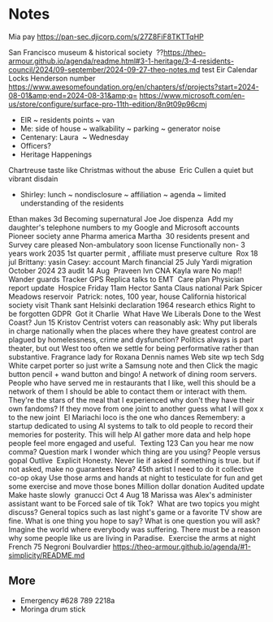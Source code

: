 # Notes

Mia pay
https://pan-sec.djicorp.com/s/27Z8FiF8TKTTqHP

San Francisco museum &amp; historical society&nbsp;
??<a href="https://theo-armour.github.io/agenda/readme.html#3-1-heritage/3-4-residents-council/2024/09-september/2024-09-27-theo-notes.md">https://theo-armour.github.io/agenda/readme.html#3-1-heritage/3-4-residents-council/2024/09-september/2024-09-27-theo-notes.md</a>
test Eir Calendar Locks
Henderson number&nbsp;
<a href="https://www.awesomefoundation.org/en/chapters/sf/projects?start=2024-08-01&amp;end=2024-08-31&amp;q=">https://www.awesomefoundation.org/en/chapters/sf/projects?start=2024-08-01&amp;end=2024-08-31&amp;q=</a> <a href="https://www.microsoft.com/en-us/store/configure/surface-pro-11th-edition/8n9t09p96cmj">https:/</a><a href="https://www.microsoft.com/en-us/store/configure/surface-pro-11th-edition/8n9t09p96cmj">/www.microsoft.com/en-us/store/configure/surface-pro-11th-edition/8n9t09p96cmj</a>

* EIR ~ residents points ~ van
* Me: side of house ~ walkability ~ parking ~ generator noise
* Centenary: Laura&nbsp; ~ Wednesday
* Officers?
* Heritage Happenings

Chartreuse taste like Christmas without the abuse&nbsp; Eric Cullen a quiet but vibrant disdain&nbsp;

* Shirley: lunch ~ nondisclosure ~ affiliation ~ agenda ~ limited understanding of the residents

Ethan makes 3d Becoming supernatural Joe Joe dispenza&nbsp; Add my daughter's telephone numbers to my Google and Microsoft accounts&nbsp; Pioneer society anne Pharma america Martha&nbsp; 30 residents present and Survey care pleased Non-ambulatory soon license Functionally non- 3 years work 2035 1st quarter permit , affiliate must preserve culture&nbsp; Rox 18 jul Brittany: yasin Casey: account March financial 25 July Yardi migration October 2024 23 audit 14 Aug&nbsp; Praveen lvn CNA Kayla ware No map!! Wander guards Tracker GPS Replica talks to EMT&nbsp; Care plan Physician report update&nbsp; Hospice Friday 11am Hector Santa Claus national Park Spicer Meadows reservoir&nbsp; Patrick: notes, 100 year, house California historical society visit Thank sant Helsinki declaration 1964 research ethics Right to be forgotten GDPR&nbsp; Got it Charlie&nbsp; What Have We Liberals Done to the West Coast? Jun 15 Kristov Centrist voters can reasonably ask: Why put liberals in charge nationally when the places where they have greatest control are plagued by homelessness, crime and dysfunction? Politics always is part theater, but out West too often we settle for being performative rather than substantive. Fragrance lady for Roxana Dennis names Web site wp tech Sdg White carpet porter so just write a Samsung note and then Click the magic button pencil + wand button and bingo! A network of dining room servers. People who have served me in restaurants that I like, well this should be a network of them I should be able to contact them or interact with them. They're the stars of the meal that I experienced why don't they have their own fandoms? If they move from one joint to another guess what I will gox x to the new joint&nbsp; El Mariachi loco is the one who dances Remembery: a startup dedicated to using AI systems to talk to old people to record their memories for posterity. This will help AI gather more data and help hope people feel more engaged and useful.&nbsp; Texting 123 Can you hear me now comma? Question mark I wonder which thing are you using? People versus gopal Outlive&nbsp; Explicit Honesty. Never lie if asked if something is true. but if not asked, make no guarantees Nora? 45th artist I need to do it collective co-op okay Use those arms and hands at night to testiculate for fun and get some exercise and move those bones Million dollar donation Audited update Make haste slowly&nbsp; granucci Oct 4 Aug 18 Marissa was Alex's administer assistant want to be Forced sale of tik Tok?&nbsp; What are two topics you might discuss? General topics such as last night's game or a favorite TV show are fine. What is one thing you hope to say? What is one question you will ask? Imagine the world where everybody was suffering. There must be a reason why some people like us are living in Paradise.&nbsp; Exercise the arms at night French 75 Negroni Boulvardier <a href="https://theo-armour.github.io/agenda/#1-simplicity/README.md">https://theo-armour.github.io/agenda/#1-simplicity/README.md</a>
## More

* Emergency #628 789 2218a
* Moringa drum stick